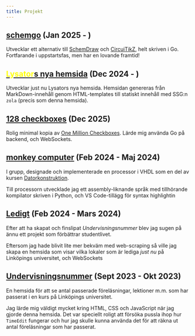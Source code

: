 ```yaml
---
title: Projekt
---
```


## [schemgo](https://github.com/sermuns/schemgo) (Jan 2025 - )

Utvecklar ett alternativ till [SchemDraw](https://schemdraw.readthedocs.io/en/stable/) och [CircuiTikZ](https://www.overleaf.com/learn/latex/CircuiTikz_package), helt skriven i Go. Fortfarande i uppstartsfas, men har en lovande framtid!

## [<span style="color: yellow;">Lysator</span>s nya hemsida](https://git.lysator.liu.se/www/hemsida) (Dec 2024 - )

Utvecklar just nu Lysators nya hemsida. Hemsidan genereras från MarkDown-innehåll genom HTML-templates till statiskt innehåll med SSG:n `zola` (precis som denna hemsida).

## [128 checkboxes](https://lysator.liu.se/~sermuns/checkboxes) (Dec 2025)

Rolig minimal kopia av [One Million Checkboxes](https://onemillioncheckboxes.com/). Lärde mig använda Go på backend, och WebSockets.

## [monkey computer](https://github.com/sermuns/monkey-computer) (Feb 2024 - Maj 2024)

I grupp, designade och implementerade en processor i VHDL som en del av kursen [Datorkonstruktion](https://studieinfo.liu.se/kurs/tsea83/vt-2018#syllabus).

Till processorn utvecklade jag ett
assembly-liknande språk med tillhörande kompilator skriven i Python, och
VS Code-tillägg för syntax highlightin 

## [Ledigt](http://ledigt.samake.se) (Feb 2024 - Mars 2024)

Efter att ha skapat och finslipat _Undervisningsnummer_ blev jag sugen på ännu ett projekt som förbättrar studentlivet.

Eftersom jag hade blivit lite mer bekväm med web-scraping så ville jag skapa en hemsida som visar vilka lokaler som är lediga _just nu_ på Linköpings universitet, och WebSockets

## [Undervisningsnummer](http://un.samake.se) (Sept 2023 - Okt 2023)

En hemsida för att se antal passerade föreläsningar, lektioner m.m. som har passerat i en kurs på Linköpings universitet.

Jag lärde mig väldigt mycket kring HTML, CSS och JavaScript när jag gjorde denna hemsida. Det var speciellt roligt att försöka pussla ihop hur `TimeEdit` fungerar och hur jag skulle kunna använda det för att räkna ut antal föreläsningar som har passerat.

